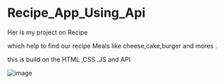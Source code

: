 # Recipe_App_Using_Api
Her is my project on Recipe 

which help to find our recipe Meals  like cheese,cake,burger and mores . 

this is build on the HTML ,CSS .JS and API 

![image](Recipe/Image/ss)

